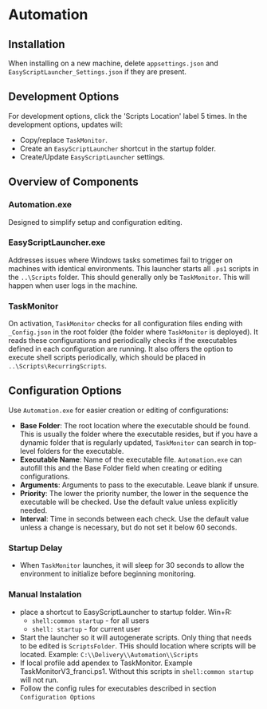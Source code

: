 # Automation

## Installation
When installing on a new machine, delete `appsettings.json` and `EasyScriptLauncher_Settings.json` if they are present.

## Development Options
For development options, click the 'Scripts Location' label 5 times. In the development options, updates will:
- Copy/replace `TaskMonitor`.
- Create an `EasyScriptLauncher` shortcut in the startup folder.
- Create/Update `EasyScriptLauncher` settings.

## Overview of Components

### Automation.exe
Designed to simplify setup and configuration editing.

### EasyScriptLauncher.exe
Addresses issues where Windows tasks sometimes fail to trigger on machines with identical environments. This launcher starts all `.ps1` scripts in the `..\Scripts` folder. This should generally only be `TaskMonitor`. This will happen when user logs in the machine.

### TaskMonitor
On activation, `TaskMonitor` checks for all configuration files ending with `_Config.json` in the root folder (the folder where `TaskMonitor` is deployed). It reads these configurations and periodically checks if the executables defined in each configuration are running. It also offers the option to execute shell scripts periodically, which should be placed in `..\Scripts\RecurringScripts`.

## Configuration Options
Use `Automation.exe` for easier creation or editing of configurations:
- **Base Folder**: The root location where the executable should be found. This is usually the folder where the executable resides, but if you have a dynamic folder that is regularly updated, `TaskMonitor` can search in top-level folders for the executable.
- **Executable Name**: Name of the executable file. `Automation.exe` can autofill this and the Base Folder field when creating or editing configurations.
- **Arguments**: Arguments to pass to the executable. Leave blank if unsure.
- **Priority**: The lower the priority number, the lower in the sequence the executable will be checked. Use the default value unless explicitly needed.
- **Interval**: Time in seconds between each check. Use the default value unless a change is necessary, but do not set it below 60 seconds.

### Startup Delay
- When `TaskMonitor` launches, it will sleep for 30 seconds to allow the environment to initialize before beginning monitoring.

### Manual Instalation
- place a shortcut to EasyScriptLauncher to startup folder. Win+R:
  - `shell:common startup` - for all users
  - `shell: startup` - for current user
- Start the launcher so it will autogenerate scripts. Only thing that needs to be edited is `ScriptsFolder`. THis should location where scripts will be located. Example: `C:\\Delivery\\Automation\\Scripts`
- If local profile add apendex to TaskMonitor. Example TaskMonitorV3_franci.ps1. Without this scripts in `shell:common startup` will not run.
- Follow the config rules for executables described in section `Configuration Options`

